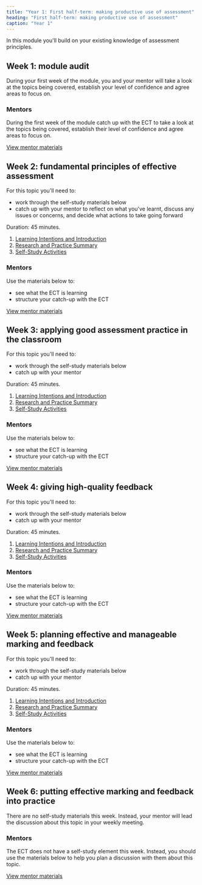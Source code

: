 ```yaml
---
title: "Year 1: First half-term: making productive use of assessment"
heading: "First half-term: making productive use of assessment"
caption: "Year 1"
---
```


In this module you'll build on your existing knowledge of assessment principles.

## Week 1: module audit

During your first week of the module, you and your mentor will take a look at the topics being covered, establish your level of confidence and agree areas to focus on.


### Mentors

During the first week of the module catch up with the ECT to take a look at the topics being covered, establish their level of confidence and agree areas to focus on.

[View mentor materials](/ucl/year-1-making-productive-use-of-assessment/summer-week-1-mentor-materials)

## Week 2: fundamental principles of effective assessment

For this topic you'll need to:

- work through the self-study materials below
- catch up with your mentor to reflect on what you've learnt, discuss any issues or concerns, and decide what actions to take going forward

Duration: 45 minutes.

1. [Learning Intentions and Introduction](/ucl/year-1-making-productive-use-of-assessment/summer-week-2-ect-learning-intentions-and-introduction)
2. [Research and Practice Summary](/ucl/year-1-making-productive-use-of-assessment/summer-week-2-ect-research-and-practice-summary)
3. [Self-Study Activities](/ucl/year-1-making-productive-use-of-assessment/summer-week-2-ect-self-study-activities)

### Mentors

Use the materials below to:

- see what the ECT is learning
- structure your catch-up with the ECT

[View mentor materials](/ucl/year-1-making-productive-use-of-assessment/summer-week-2-mentor-materials)

## Week 3: applying good assessment practice in the classroom

For this topic you'll need to:

- work through the self-study materials below
- catch up with your mentor

Duration: 45 minutes.

1. [Learning Intentions and Introduction](/ucl/year-1-making-productive-use-of-assessment/summer-week-3-ect-learning-intentions-and-introduction)
2. [Research and Practice Summary](/ucl/year-1-making-productive-use-of-assessment/summer-week-3-ect-research-and-practice-summary)
3. [Self-Study Activities](/ucl/year-1-making-productive-use-of-assessment/summer-week-3-ect-self-study-activities)

### Mentors

Use the materials below to:

- see what the ECT is learning
- structure your catch-up with the ECT

[View mentor materials](/ucl/year-1-making-productive-use-of-assessment/summer-week-3-mentor-materials)

## Week 4: giving high-quality feedback

For this topic you'll need to:

- work through the self-study materials below
- catch up with your mentor

Duration: 45 minutes.

1. [Learning Intentions and Introduction](/ucl/year-1-making-productive-use-of-assessment/summer-week-4-ect-learning-intentions-and-introduction)
2. [Research and Practice Summary](/ucl/year-1-making-productive-use-of-assessment/summer-week-4-ect-research-and-practice-summary)
3. [Self-Study Activities](/ucl/year-1-making-productive-use-of-assessment/summer-week-4-ect-self-study-activities)

### Mentors

Use the materials below to:

- see what the ECT is learning
- structure your catch-up with the ECT

[View mentor materials](/ucl/year-1-making-productive-use-of-assessment/summer-week-4-mentor-materials)

## Week 5: planning effective and manageable marking and feedback

For this topic you'll need to:

- work through the self-study materials below
- catch up with your mentor

Duration: 45 minutes.

1. [Learning Intentions and Introduction](/ucl/year-1-making-productive-use-of-assessment/summer-week-5-ect-learning-intentions-and-introduction)
2. [Research and Practice Summary](/ucl/year-1-making-productive-use-of-assessment/summer-week-5-ect-research-and-practice-summary)
3. [Self-Study Activities](/ucl/year-1-making-productive-use-of-assessment/summer-week-5-ect-self-study-activities)

### Mentors

Use the materials below to:

- see what the ECT is learning
- structure your catch-up with the ECT

[View mentor materials](/ucl/year-1-making-productive-use-of-assessment/summer-week-5-mentor-materials)

## Week 6: putting effective marking and feedback into practice

There are no self-study materials this week. Instead, your mentor will lead the discussion about this topic in your weekly meeting.


### Mentors

The ECT does not have a self-study element this week. Instead, you should use the materials below to help you plan a discussion with them about this topic.

[View mentor materials](/ucl/year-1-making-productive-use-of-assessment/summer-week-6-mentor-materials)
